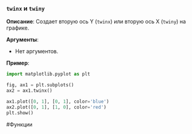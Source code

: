 ### `twinx` и `twiny`

**Описание**: Создает вторую ось Y (`twinx`) или вторую ось X (`twiny`) на графике.

**Аргументы**:

- Нет аргументов.
    

**Пример**:
```python
import matplotlib.pyplot as plt

fig, ax1 = plt.subplots()
ax2 = ax1.twinx()

ax1.plot([0, 1], [0, 1], color='blue')
ax2.plot([0, 1], [1, 0], color='red')
plt.show()
```
#Функции